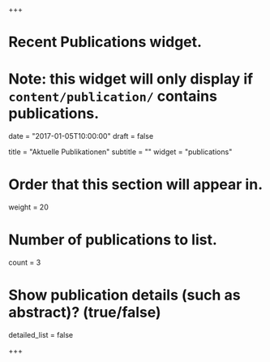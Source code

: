 +++
# Recent Publications widget.
# Note: this widget will only display if `content/publication/` contains publications.

date = "2017-01-05T10:00:00"
draft = false

title = "Aktuelle Publikationen"
subtitle = ""
widget = "publications"

# Order that this section will appear in.
weight = 20

# Number of publications to list.
count = 3

# Show publication details (such as abstract)? (true/false)
detailed_list = false

+++

